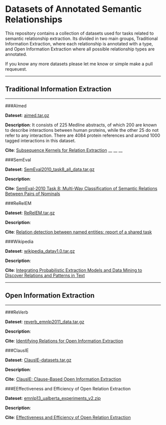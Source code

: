 Datasets of Annotated Semantic Relationships
============================================

This repository contains a collection of datasets used for tasks related to semantic relationship extraction. Its divided in two main groups, Traditional Information Extraction, where each relationship is annotated with a type, and Open Information Extraction where all possible relationship types are annotated.

If you know any more datasets please let me know or simple make a pull requeuest.

----

Traditional Information Extraction
----
----

###AImed 

**Dateset**: [aimed.tar.gz](aimed.tar.gz)

**Description**: It consists of 225 Medline abstracts, of which 200 are known to describe interactions between human proteins, while the other 25 do not refer to any interaction. There are 4084 protein references and around 1000 tagged interactions in this dataset.

**Cite**: [Subsequence Kernels for Relation Extraction](aimed_erk-nips-05.pdf)
__
__
__

###SemEval

**Dateset**: [SemEval2010_task8_all_data.tar.gz](SemEval2010_task8_all_data.tar.gz)

**Description**: 

**Cite**: [SemEval-2010 Task 8: Multi-Way Classification of Semantic Relations Between Pairs of Nominals](semeval.pdf)


###ReRelEM

**Dateset**: [ReRelEM.tar.gz](ReRelEM.tar.gz)

**Description**: 

**Cite**: [Relation detection between named entities: report of a shared task](ReRelEM_FreitasetalSEW2009.pdf)
    
  
###Wikipedia

**Dateset**: [wikipedia_datav1.0.tar.gz](wikipedia_datav1.0.tar.gz)

**Description**: 

**Cite**: [Integrating Probabilistic Extraction Models and Data Mining
to Discover Relations and Patterns in Text](wikipedia_culotta06integrating.pdf)
  
  
  

----

Open Information Extraction
----
----



###ReVerb

**Dateset**: [reverb_emnlp2011_data.tar.gz](reverb_emnlp2011_data.tar.gz)

**Description**: 

**Cite**: [Identifying Relations for Open Information Extraction](reverb_Fader-emnlp11.pdf)
  
  
  
  
###ClausIE

**Dateset**: [ClausIE-datasets.tar.gz](ClausIE-datasets.tar.gz)

**Description**: 

**Cite**: [ClausIE: Clause-Based Open Information Extraction](clausie_delcorro13clausie.pdf)
  
  
  
  
###EEffectiveness and Efficiency of Open Relation Extraction

**Dateset**: [emnlp13_ualberta_experiments_v2.zip](Effectiveness_emnlp13_ualberta_experiments_v2.zip)

**Description**: 

**Cite**: [Effectiveness and Efficiency of Open Relation Extraction](Effectiveness_OIE.pdf)
